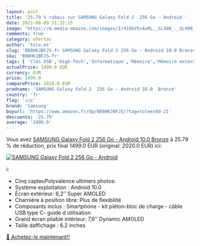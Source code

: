 ```yaml
---
layout: post
title: '25.79 % rabais sur SAMSUNG Galaxy Fold 2  256 Go - Android '
date: 2021-06-09 11:32:15
image: 'https://m.media-amazon.com/images/I/419bV5sAuRL._SL500_._SL400_.jpg'
comments: true
category: ofertas
author: 'tole.es'
slug: 'B08HKJBFJS-fr SAMSUNG Galaxy Fold 2 256 Go - Android 10.0 Bronze'
sku: 'B08HKJBFJS-fr'
tags: [ 'Clés USB','High-Tech','Informatique','Mémoire','Mémoire externe','Smartphones et téléphones portables débloqués','Téléphones portables et accessoires','samsung', ]
actualPrice: 1499.0 EUR
currency: EUR
price: 1499.0
comparePrice: 2020.0 EUR
prodname: 'SAMSUNG Galaxy Fold 2  256 Go - Android 10.0  Bronze'
country: 'fr'
flag: '🇫🇷'
brand: 'Samsung'
buyurl: 'https://www.amazon.fr/dp/B08HKJBFJS/?tag=tolees0d-21'
descuento: '25.79'
average: '1999.0'
---
```


Vous avez [SAMSUNG Galaxy Fold 2  256 Go - Android 10.0  Bronze](https://www.amazon.fr/dp/B08HKJBFJS/?tag=tolees0d-21)  à  25.79 % de réduction, prix final  1499.0 EUR (original: 2020.0 EUR) ici:

[![SAMSUNG Galaxy Fold 2  256 Go - Android ](https://m.media-amazon.com/images/I/419bV5sAuRL._SL500_._SL400_.jpg)](https://www.amazon.fr/dp/B08HKJBFJS/?tag=tolees0d-21)

ℹ️:

- Cinq capteuPolyvalence ultimers photos:
- Système exploitation : Android 10.0
- Écran extérieur: 6,2’’ Super AMOLED
- Charnière à position libre: Plus de flexibilité
- Composants inclus : Smartphone - kit piéton-bloc de charge - câble USB type C- guide d utilisation
- Grand écran pliable intérieur: 7,6’’ Dynamic AMOLED
- Taille daffichage : 6.2 inches

[🛒 Achetez-le maintenant!!](https://www.amazon.fr/dp/B08HKJBFJS/?tag=tolees0d-21)
